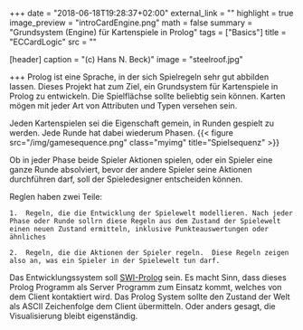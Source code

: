 +++
date = "2018-06-18T19:28:37+02:00"
external_link = ""
highlight = true
image_preview = "introCardEngine.png"
math = false
summary = "Grundsystem (Engine) für Kartenspiele in Prolog"
tags = ["Basics"]
title = "ECCardLogic"
src = ""

[header]
  caption = "(c) Hans N. Beck)"
  image = "steelroof.jpg"

+++
Prolog ist eine Sprache, in der sich Spielregeln sehr gut abbilden lassen. Dieses Projekt hat zum Ziel, ein Grundsystem für Kartenspiele in Prolog zu entwickeln. Die Spielflächse sollte beliebtig sein können. Karten mögen mit jeder Art von Attributen und Typen versehen sein. 

Jeden Kartenspielen sei die Eigenschaft gemein, in Runden gespielt zu werden. Jede Runde hat dabei wiederum Phasen.  {{< figure src="/img/gamesequence.png" class="myimg" title="Spielsequenz" >}}

Ob in jeder Phase beide Spieler Aktionen spielen, oder ein Spieler eine ganze Runde absolviert, bevor der andere Spieler seine Aktionen durchführen darf, soll der Spieledesigner entscheiden können. 

Reglen haben zwei Teile: 

	1.  Regeln, die die Entwicklung der Spielewelt modellieren. Nach jeder Phase oder Runde sollrn diese Regeln aus dem Zustand der Spielewelt einen neuen Zustand ermitteln, inklusive Punkteauswertungen oder ähnliches

	2.  Regeln, die die Aktionen der Spieler regeln.  Diese Regeln zeigen also an, was ein Spieler in der Spielewelt tun darf. 


Das Entwicklungssystem soll [SWI-Prolog](http://www.swi-prolog.org) sein. Es macht Sinn, dass dieses Prolog Programm als Server Programm zum Einsatz kommt, welches von dem Client kontaktiert wird. Das Prolog System sollte den Zustand der Welt als ASCII Zeichenfolge dem Client übermitteln. Oder anders gesagt, die Visualisierung bleibt eigenständig.

